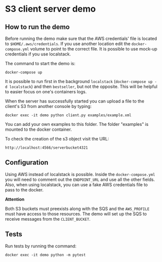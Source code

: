 # S3 client server demo

## How to run the demo

Before running the demo make sure that the AWS credentials' file is located to `$HOME/.aws/credentials`.
If you use another location edit the `docker-compose.yml` volume to point to the correct file. It is possible to use mock-up credentials if you use localstack.

The command to start the demo is:

`docker-compose up`

It is possible to run first in the background `localstack` (`docker-compose up -d localstack`)
and then `bestseller`, but not the opposite.
This will be helpful to easier focus on one's containers logs.

When the server has successfully started you can upload a file to the client's S3 from another console by typing:

`docker exec -it demo python client.py examples/example.xml`

You can add your own examples to this folder. The folder "examples" is mounted to the docker container.

To check the creation of the s3 object visit the URL:

`http://localhost:4566/serverbucket4321`

## Configuration

Using AWS instead of localstack is possible. Inside the `docker-compose.yml` you will need to
comment out the `ENDPOINT_URL` and use all the other fields. Also, when using localstack,
you can use a fake AWS credentials file to pass to the docker.

**Attention**

Both S3 buckets must preexists along with the SQS and the `AWS_PROFILE` must have access to those resources.
The demo will set up the SQS to receive messages from the `CLIENT_BUCKET`.

## Tests

Run tests by running the command:

`docker exec -it demo python -m pytest`
